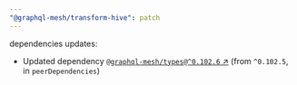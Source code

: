 ```yaml
---
"@graphql-mesh/transform-hive": patch
---
```

dependencies updates:
  - Updated dependency [`@graphql-mesh/types@^0.102.6` ↗︎](https://www.npmjs.com/package/@graphql-mesh/types/v/0.102.6) (from `^0.102.5`, in `peerDependencies`)

